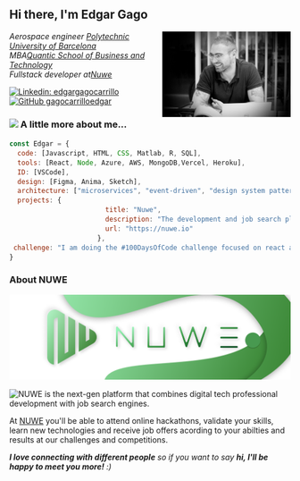 <h2> Hi there, I'm Edgar Gago </h2>

<img align='right' src="./Assets/profile.png" width="230">

<p><em>Aerospace engineer <a href="https://upc.edu">Polytechnic University of Barcelona</a>
</br>MBA<a href="https://quantic.edu/">Quantic School of Business and Technology</a>
</br>Fullstack developer at<a href="https://nuwe.io">Nuwe</a>
</em></p>


[![Linkedin: edgargagocarrillo](https://img.shields.io/badge/-edgargagocarillo-blue?style=flat-square&logo=Linkedin&logoColor=white&link=https://www.linkedin.com/in/edgargagocarrillo/)](https://www.linkedin.com/in/edgargagocarrillo/)
[![GitHub gagocarrilloedgar](https://img.shields.io/github/followers/gagocarrilloedgar?label=follow&style=social)](https://github.com/gagocarrilloedgar)


### <img src="https://media.giphy.com/media/VgCDAzcKvsR6OM0uWg/giphy.gif" width="50"> A little more about me...  

```javascript
const Edgar = {
  code: [Javascript, HTML, CSS, Matlab, R, SQL],
  tools: [React, Node, Azure, AWS, MongoDB,Vercel, Heroku],
  ID: [VSCode],
  design: [Figma, Anima, Sketch],
  architecture: ["microservices", "event-driven", "design system pattern"],
  projects: {
                        title: "Nuwe",
                        description: "The development and job search platform of the future",
                        url: "https://nuwe.io"
                      },
 challenge: "I am doing the #100DaysOfCode challenge focused on react and typescript"
}
```


### About NUWE

![Nuwe](./cover.png)


![NUWE](https://nuwe.io) is the next-gen platform that combines digital tech professional development with job search engines.


At [NUWE](https://nuwe.io) you'll be able to attend online hackathons, validate your skills, learn new technologies and receive job offers acording to your abilties and results at our challenges and competitions.


<em><b>I love connecting with different people</b> so if you want to say <b>hi, I'll be happy to meet you more!</b> :)</em>




